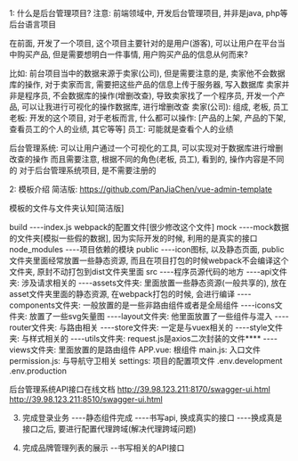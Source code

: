 1: 什么是后台管理项目?
注意: 前端领域中, 开发后台管理项目, 并非是java, php等后台语言项目

在前面, 开发了一个项目, 这个项目主要针对的是用户(游客), 可以让用户在平台当中购买产品, 
但是需要想明白一件事情, 用户购买产品的信息从何而来?

比如: 前台项目当中的数据来源于卖家(公司), 但是需要注意的是, 卖家他不会数据库的操作, 对于卖家而言, 需要把这些产品的信息上传于服务器, 写入数据库
 卖家并非是程序员, 不会数据库的操作(增删改查), 导致卖家找了一个程序员, 开发一个产品, 可以让我进行可视化的操作数据库, 进行增删改查
 卖家(公司): 组成, 老板, 员工
 老板: 开发的这个项目, 对于老板而言, 什么都可以操作: [产品的上架, 产品的下架, 查看员工的个人的业绩, 其它等等]
 员工: 可能就是查看个人的业绩

 后台管理系统: 可以让用户通过一个可视化的工具, 可以实现对于数据库进行增删改查的操作
 而且需要注意, 根据不同的角色(老板, 员工), 看到的, 操作内容是不同的
 对于后台管理系统项目, 是不需要注册的

 2: 模板介绍
 简洁版: https://github.com/PanJiaChen/vue-admin-template

 模板的文件与文件夹认知[简洁版]

 build
    ----index.js  webpack的配置文件[很少修改这个文件]
mock
    ----mock数据的文件夹[模拟一些假的数据], 因为实际开发的时候, 利用的是真实的接口
node_modules
    ----项目依赖的模块
public
    ----icon图标, 以及静态页面, public文件夹里面经常放置一些静态资源, 而且在项目打包的时候webpack不会编译这个文件夹, 原封不动打包到dist文件夹里面
src
    ----程序员源代码的地方
    ----api文件夹: 涉及请求相关的
    ----assets文件夹: 里面放置一些静态资源(一般共享的), 放在asset文件夹里面的静态资源, 在webpack打包的时候, 会进行编译
    ----components文件夹: 一般放置的是一些非路由组件或者是全局组件
    ----icons文件夹: 放置了一些svg矢量图
    ----layout文件夹: 他里面放置了一些组件与混入
    ----router文件夹: 与路由相关
    ----store文件夹: 一定是与vuex相关的
    ----style文件夹: 与样式相关的
    ----utils文件夹: request.js是axios二次封装的文件****
    ----views文件夹: 里面放置的是路由组件
APP.vue: 根组件
main.js: 入口文件
permission.js: 与导航守卫相关
settings: 项目的配置项文件
.env.development
.env.production


后台管理系统API接口在线文档
http://39.98.123.211:8170/swagger-ui.html
http://39.98.123.211:8510/swagger-ui.html

3. 完成登录业务
----静态组件完成
----书写api, 换成真实的接口
----换成真是接口之后, 要进行配置代理跨域(解决代理跨域问题)

7. 完成品牌管理列表的展示
--书写相关的API接口





